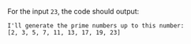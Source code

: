 For the input `23`, the code should output:

```text
I'll generate the prime numbers up to this number:
[2, 3, 5, 7, 11, 13, 17, 19, 23]
```